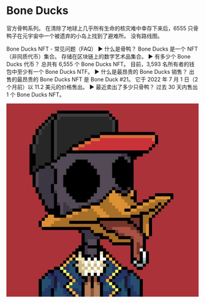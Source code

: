 # Bone Ducks

官方骨鸭系列。 在清除了地球上几乎所有生命的核灾难中幸存下来后，6555 只骨鸭子在元宇宙中一个被遗弃的小岛上找到了避难所。 没有路线图。

Bone Ducks NFT - 常见问题（FAQ）
▶ 什么是骨鸭？
Bone Ducks 是一个 NFT（非同质代币）集合。 存储在区块链上的数字艺术品集合。
▶ 有多少个 Bone Ducks 代币？
总共有 6,555 个 Bone Ducks NFT。 目前，3,593 名所有者的钱包中至少有一个 Bone Ducks NTF。
▶ 什么是最昂贵的 Bone Ducks 销售？
出售的最昂贵的 Bone Ducks NFT 是 Bone Duck #21。 它于 2022 年 7 月 1 日（2 个月前）以 11.2 美元的价格售出。
▶ 最近卖出了多少只骨鸭？
过去 30 天内售出 1 个 Bone Ducks NFT。

![nft](1662151628415.jpg)

